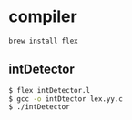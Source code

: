 # compiler
```bash
brew install flex
```

## intDetector 

```bash
$ flex intDetector.l
$ gcc -o intDtector lex.yy.c
$ ./intDetector
```
